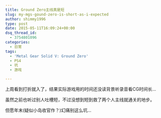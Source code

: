 ```yaml
---
title: Ground Zero主线真是短
slug: my-mgs-gound-zero-is-short-as-i-expected
author: shimmy1996
type: post
date: 2015-05-11T16:09:24+00:00
dsq_thread_id:
  - 3754801096
categories:
  - 日常
tags:
  - 'Metal Gear Solid V: Ground Zero'
  - PS4
  - 坑
  - 游戏

---
```

上周看到打折就入了，结果实际游戏用的时间还没读背景听录音看CG时间长&#8230;

虽然之前也听过别人吐槽短，不过没想到短到救了两个人主线就通关的地步。

但愿年末(疑似小岛收官作？)幻痛别这么坑&#8230;
